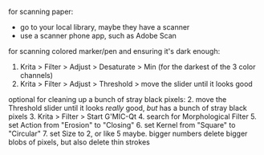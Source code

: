 for scanning paper:
- go to your local library, maybe they have a scanner
- use a scanner phone app, such as Adobe Scan

for scanning colored marker/pen and ensuring it's dark enough:
1. Krita > Filter > Adjust > Desaturate > Min (for the darkest of the 3 color channels)
2. Krita > Filter > Adjust > Threshold > move the slider until it looks good

optional for cleaning up a bunch of stray black pixels:
2. move the Threshold slider until it looks *really* good, *but* has a bunch of stray black pixels
3. Krita > Filter > Start G'MIC-Qt
4. search for Morphological Filter
5. set Action from "Erosion" to "Closing"
6. set Kernel from "Square" to "Circular"
7. set Size to 2, or like 5 maybe. bigger numbers delete bigger blobs of pixels, but also delete thin strokes